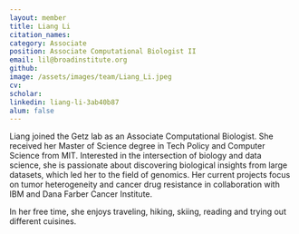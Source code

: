 ```yaml
---
layout: member
title: Liang Li
citation_names:
category: Associate
position: Associate Computational Biologist II
email: lil@broadinstitute.org
github: 
image: /assets/images/team/Liang_Li.jpeg
cv:
scholar: 
linkedin: liang-li-3ab40b87
alum: false
---
```


Liang joined the Getz lab as an Associate Computational Biologist. She received her Master of Science degree in Tech Policy and Computer Science from MIT. Interested in the intersection of biology and data science, she is passionate about discovering biological insights from large datasets, which led her to the field of genomics. Her current projects focus on tumor heterogeneity and cancer drug resistance in collaboration with IBM and Dana Farber Cancer Institute. 

In her free time, she enjoys traveling, hiking, skiing, reading and trying out different cuisines.
